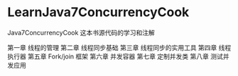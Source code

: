 LearnJava7ConcurrencyCook
=========================

Java7ConcurrencyCook  这本书源代码的学习和注解

第一章 线程的管理
第二章 线程同步基础
第三章 线程同步的实用工具
第四章 线程执行器
第五章 Fork/join 框架
第六章 并发容器
第七章 定制并发类
第八章 测试并发应用

